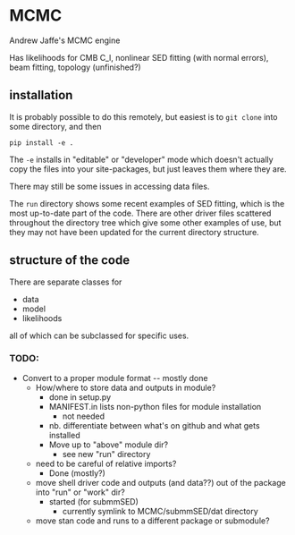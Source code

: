 # MCMC

Andrew Jaffe's MCMC engine

Has likelihoods for CMB C_l, nonlinear SED fitting (with normal errors), beam fitting, topology (unfinished?)

## installation

It is probably possible to do this remotely, but easiest is to `git clone` into some directory, 
and then 

    pip install -e .

The `-e` installs in "editable" or "developer" mode which doesn't actually copy the files
into your site-packages, but just leaves them where they are.

There may still be some issues in accessing data files.

The `run` directory shows some recent examples of SED fitting, which is the 
most up-to-date part of the code. There are
other driver files scattered throughout the directory tree which give some other
examples of use, but they may not have been updated for the current directory structure.

## structure of the code

There are separate classes for

* data
* model
* likelihoods

all of which can be subclassed for specific uses.

### TODO:
* Convert to a proper module format -- mostly done
  * How/where to store data and outputs in module?
    * done in setup.py
    * MANIFEST.in lists non-python files for module installation 
      * not needed
    * nb. differentiate between what's on github and what gets installed
    * Move up to "above" module dir?
      * see new "run" directory
  * need to be careful of relative imports?
    * Done (mostly?)
  * move shell driver code and outputs (and data??) out of the package into "run" or "work" dir?
    * started (for submmSED)
      * currently symlink to MCMC/submmSED/dat directory
  * move stan code and runs to a different package or submodule?
